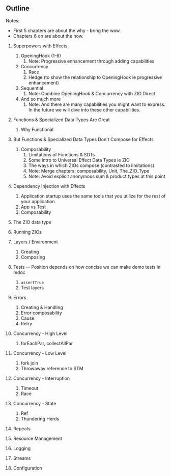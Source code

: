 ## Outline

Notes:
- First 5 chapters are about the why - bring the wow.
- Chapters 6 on are about the how.

1. Superpowers with Effects
    1. OpeningHook (1-6)
        1. Note: Progressive enhancement through adding capabilities 
    1. Concurrency
        1. Race
        1. Hedge (to show the relationship to OpeningHook ie progressive enhancement)
    1. Sequential
        1. Note: Combine OpeningHook & Concurrency with ZIO Direct
    1. And so much more
        1. Note: And there are many capabilities you might want to express. In the future we will dive into these other capabilities.
1. Functions & Specialized Data Types Are Great
    1. Why Functional
1. But Functions & Specialized Data Types Don't Compose for Effects
    1. Composability
        1. Limitations of Functions & SDTs
        1. Some intro to Universal Effect Data Types ie ZIO
        1. The ways in which ZIOs compose (contrasted to limitations)
        1. Note: Merge chapters: composability, Unit, The_ZIO_Type
        1. Note: Avoid explicit anonymous sum & product types at this point
1. Dependency Injection with Effects
   1. Application startup uses the same tools that you utilize for the rest of your application
   1. App vs Test
   1. Composability

1. The ZIO data type
1. Running ZIOs
1. Layers / Environment
    1. Creating
    1. Composing
1. Tests -- Position depends on how concise we can make demo tests in mdoc
    1. `assertTrue`
    1. Test layers
1. Errors
    1. Creating & Handling
    1. Error composability
    1. Cause
    1. Retry
1. Concurrency - High Level
    1. forEachPar, collectAllPar
1. Concurrency - Low Level
    1. fork join
    2. Throwaway reference to STM
1. Concurrency - Interruption
    1. Timeout
    1. Race
1. Concurrency - State
   1. Ref
   1. Thundering Herds
1. Repeats
1. Resource Management
1. Logging
1. Streams
1. Configuration

